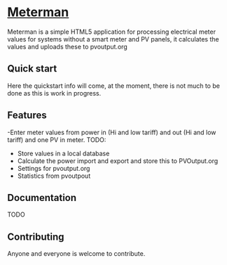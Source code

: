 # [Meterman](http://phiro-ict.co.nz)

Meterman is a simple HTML5 application for processing electrical meter values for systems without a smart meter
and PV panels, it calculates the values and uploads these to pvoutput.org

## Quick start

Here the quickstart info will come, at the moment, there is not much to be done as this is work in progress.


## Features

-Enter meter values from power in (Hi and low tariff) and out (Hi and low tariff) and one PV in meter.
TODO:
- Store values in a local database
- Calculate the power import and export and store this to PVOutput.org
- Settings for pvoutput.org
- Statistics from pvoutpout

## Documentation

TODO


## Contributing

Anyone and everyone is welcome to contribute.
